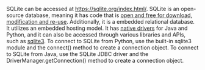 SQLite can be accessed at https://sqlite.org/index.html/. 
SQLite is an open-source database, meaning it has code that is [open and free for download, modification and re-use](https://www.heavy.ai/technical-glossary/open-source-database#:~:text=An%20open%20source%20database%20has,is%20protected%20to%20prevent%20copying.).
Additionally, it is a embedded relational database. It utilizes an embedded hosting model. It has [native drivers](https://www.devart.com/odbc/sqlite/) for Java and Python, and it can also be accessed through various libraries and APIs, such as [sqlite3](https://docs.python.org/3/library/sqlite3.html#:~:text=SQLite%20is%20a%20C%20library,SQLite%20for%20internal%20data%20storage.).
To connect to SQLite from Python, use the built-in sqlite3 module and the connect() method to create a connection object. To connect to SQLite from Java, use the SQLite JDBC driver and the DriverManager.getConnection() method to create a connection object.
